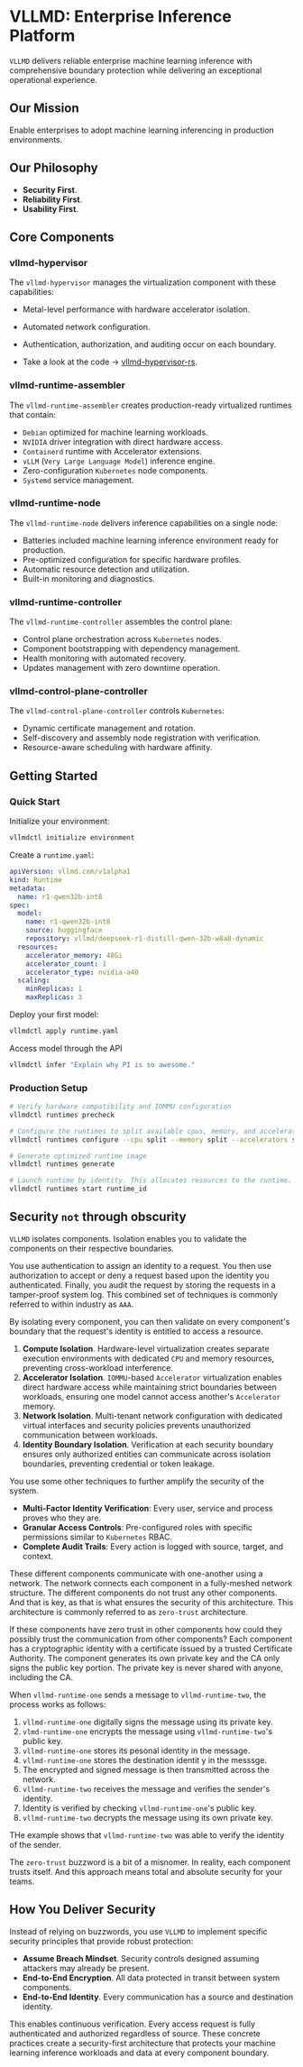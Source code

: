 # VLLMD: Enterprise Inference Platform

`VLLMD` delivers reliable enterprise machine learning inference with comprehensive boundary
protection while delivering an exceptional operational experience.

## Our Mission

Enable enterprises to adopt machine learning inferencing in production environments.

## Our Philosophy

- **Security First**.
- **Reliability First**.
- **Usability First**.

## Core Components

### vllmd-hypervisor

The `vllmd-hypervisor` manages the virtualization component with these capabilities:

- Metal-level performance with hardware accelerator isolation.
- Automated network configuration.
- Authentication, authorization, and auditing occur on each boundary.

- Take a look at  the code -> [vllmd-hypervisor-rs](crates/vllmd-hypervisor-rs/README.md).

### vllmd-runtime-assembler

The `vllmd-runtime-assembler` creates production-ready virtualized runtimes that contain:

- `Debian` optimized for machine learning workloads.
- `NVIDIA` driver integration with direct hardware access.
- `Containerd` runtime with Accelerator extensions.
- `vLLM` (`Very Large Language Model`) inference engine.
- Zero-configuration `Kubernetes` node components.
- `Systemd` service management.

### vllmd-runtime-node

The `vllmd-runtime-node` delivers inference capabilities on a single node:

- Batteries included machine learning inference environment ready for production.
- Pre-optimized configuration for specific hardware profiles.
- Automatic resource detection and utilization.
- Built-in monitoring and diagnostics.

### vllmd-runtime-controller

The `vllmd-runtime-controller` assembles the control plane:

- Control plane orchestration across `Kubernetes` nodes.
- Component bootstrapping with dependency management.
- Health monitoring with automated recovery.
- Updates management with zero downtime operation.

### vllmd-control-plane-controller

The `vllmd-control-plane-controller` controls `Kubernetes`:

- Dynamic certificate management and rotation.
- Self-discovery and assembly node registration with verification.
- Resource-aware scheduling with hardware affinity.

## Getting Started

### Quick Start

Initialize your environment:

```bash
vllmdctl initialize environment
```

Create a `runtime.yaml`:

```yaml
apiVersion: vllmd.com/v1alpha1
kind: Runtime
metadata:
  name: r1-qwen32b-int8
spec:
  model:
    name: r1-qwen32b-int8
    source: huggingface
    repository: vllmd/deepseek-r1-distill-qwen-32b-w8a8-dynamic
  resources:
    accelerator_memory: 48Gi
    accelerator_count: 1
    accelerator_type: nvidia-a40
  scaling:
    minReplicas: 1
    maxReplicas: 3
```

Deploy your first model:

```bash
vllmdctl apply runtime.yaml
```

Access model through the API

```bash
vllmdctl infer "Explain why PI is so awesome."
```

### Production Setup

```bash
# Verify hardware compatibility and IOMMU configuration
vllmdctl runtimes precheck

# Configure the runtimes to split available cpus, memory, and accelerators.
vllmdctl runtimes configure --cpu split --memory split --accelerators split

# Generate optimized runtime image
vllmdctl runtimes generate

# Launch runtime by identity. This allocates resources to the runtime.
vllmdctl runtimes start runtime_id
```

## Security `not` through obscurity

`VLLMD` isolates components. Isolation enables you to validate the components on their respective
boundaries.

You use authentication to assign an identity to a request. You then use authorization to accept or
deny a request based upon the identity you authenticated. Finally, you audit the request by storing
the requests in a tamper-proof system log. This combined set of techniques is commonly referred to
within industry as `AAA`.

By isolating every component, you can then validate on every component's boundary that the request's
identity is entitled to access a resource.

1. **Compute Isolation**. Hardware-level virtualization creates separate execution environments with
   dedicated `CPU` and memory resources, preventing cross-workload interference.
1. **Accelerator Isolation**. `IOMMU`-based `Accelerator` virtualization enables direct hardware
   access while maintaining strict boundaries between workloads, ensuring one model cannot access
   another's `Accelerator` memory.
1. **Network Isolation**. Multi-tenant network configuration with dedicated virtual interfaces and
   security policies prevents unauthorized communication between workloads.
1. **Identity Boundary Isolation**. Verification at each security boundary ensures only authorized
   entities can communicate across isolation boundaries, preventing credential or token leakage.

You use some other techniques to further amplify the security of the system.

- **Multi-Factor Identity Verification**: Every user, service and process proves who they are.
- **Granular Access Controls**: Pre-configured roles with specific permissions similar to
  `Kubernetes` RBAC.
- **Complete Audit Trails**: Every action is logged with source, target, and context.

These different components communicate with one-another using a network. The network connects each
component in a fully-meshed network structure. The different components do not trust any other
components. And that is key, as that is what ensures the security of this architecture. This
architecture is commonly referred to as `zero-trust` architecture.

If these components have zero trust in other components how could they possibly trust the
communication from other components? Each component has a cryptographic identity with a certificate
issued by a trusted Certificate Authority. The component generates its own private key and the CA
only signs the public key portion. The private key is never shared with anyone, including the CA.

When `vllmd-runtime-one` sends a message to `vllmd-runtime-two`, the process works as follows:

1. `vllmd-runtime-one` digitally signs the message using its private key.
1. `vlmd-runtime-one` encrypts the message using `vllmd-runtime-two`'s public key.
1. `vllmd-runtime-one` stores its pesonal identity in the message.
1. `vllmd-runtime-one` stores the destination identit y in the messsge.
1. The encrypted and signed message is then transmitted across the network.
1. `vllmd-runtime-two` receives the message and verifies the sender's identity.
1. Identity is verified by checking `vllmd-runtime-one`'s public key.
1. `vllmd-runtime-two` decrypts the message using its own private key.

THe example shows that `vllmd-runtime-two` was able to verify the identity of the sender.

The `zero-trust` buzzword is a bit of a misnomer. In reality, each component trusts itself. And this
approach means total and absolute security for your teams.

## How You Deliver Security

Instead of relying on buzzwords, you use `VLLMD` to implement specific security principles that
provide robust protection:

- **Assume Breach Mindset**. Security controls designed assuming attackers may already be present.
- **End-to-End Encryption**. All data protected in transit between system components.
- **End-to-End Identity**. Every communication has a source and destination identity.

This enables continuous verification. Every access request is fully authenticated and authorized regardless of source. These concrete practices create a security-first architecture that protects your machine learning inference workloads and data at every component boundary.
